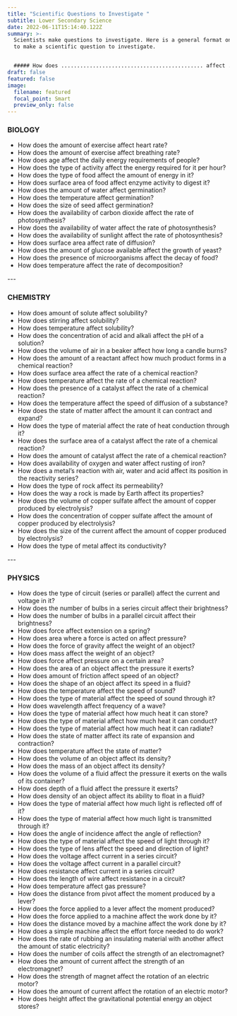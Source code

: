 ```yaml
---
title: "Scientific Questions to Investigate "
subtitle: Lower Secondary Science
date: 2022-06-11T15:14:40.122Z
summary: >-
  Scientists make questions to investigate. Here is a general format one can use
  to make a scientific question to investigate.


  ##### How does ............................................. affect ...................................................... ?
draft: false
featured: false
image:
  filename: featured
  focal_point: Smart
  preview_only: false
---
```

<!--StartFragment-->

### BIOLOGY

* How does the amount of exercise affect heart rate?
* How does the amount of exercise affect breathing rate?
* How does age affect the daily energy requirements of people?
* How does the type of activity affect the energy required for it per hour?
* How does the type of food affect the amount of energy in it?
* How does surface area of food affect enzyme activity to digest it?
* How does the amount of water affect germination?
* How does the temperature affect germination?
* How does the size of seed affect germination?
* How does the availability of carbon dioxide affect the rate of photosynthesis?
* How does the availability of water affect the rate of photosynthesis?
* How does the availability of sunlight affect the rate of photosynthesis?
* How does surface area affect rate of diffusion?
* How does the amount of glucose available affect the growth of yeast?
* How does the presence of microorganisms affect the decay of food?
* How does temperature affect the rate of decomposition?

\---

### CHEMISTRY

* How does amount of solute affect solubility?
* How does stirring affect solubility?
* How does temperature affect solubility?
* How does the concentration of acid and alkali affect the pH of a solution?
* How does the volume of air in a beaker affect how long a candle burns?
* How does the amount of a reactant affect how much product forms in a chemical reaction?
* How does surface area affect the rate of a chemical reaction?
* How does temperature affect the rate of a chemical reaction?
* How does the presence of a catalyst affect the rate of a chemical reaction?
* How does the temperature affect the speed of diffusion of a substance?
* How does the state of matter affect the amount it can contract and expand?
* How does the type of material affect the rate of heat conduction through it?
* How does the surface area of a catalyst affect the rate of a chemical reaction?
* How does the amount of catalyst affect the rate of a chemical reaction?
* How does availability of oxygen and water affect rusting of iron?
* How does a metal’s reaction with air, water and acid affect its position in the reactivity series?
* How does the type of rock affect its permeability?
* How does the way a rock is made by Earth affect its properties?
* How does the volume of copper sulfate affect the amount of copper produced by electrolysis?
* How does the concentration of copper sulfate affect the amount of copper produced by electrolysis?
* How does the size of the current affect the amount of copper produced by electrolysis?
* How does the type of metal affect its conductivity?

\---

### PHYSICS

* How does the type of circuit (series or parallel) affect the current and voltage in it?
* How does the number of bulbs in a series circuit affect their brightness?
* How does the number of bulbs in a parallel circuit affect their brightness?
* How does force affect extension on a spring?
* How does area where a force is acted on affect pressure?
* How does the force of gravity affect the weight of an object?
* How does mass affect the weight of an object?
* How does force affect pressure on a certain area?
* How does the area of an object affect the pressure it exerts?
* How does amount of friction affect speed of an object?
* How does the shape of an object affect its speed in a fluid?
* How does the temperature affect the speed of sound?
* How does the type of material affect the speed of sound through it?
* How does wavelength affect frequency of a wave?
* How does the type of material affect how much heat it can store?
* How does the type of material affect how much heat it can conduct?
* How does the type of material affect how much heat it can radiate?
* How does the state of matter affect its rate of expansion and contraction?
* How does temperature affect the state of matter?
* How does the volume of an object affect its density?
* How does the mass of an object affect its density?
* How does the volume of a fluid affect the pressure it exerts on the walls of its container?
* How does depth of a fluid affect the pressure it exerts?
* How does density of an object affect its ability to float in a fluid?
* How does the type of material affect how much light is reflected off of it?
* How does the type of material affect how much light is transmitted through it?
* How does the angle of incidence affect the angle of reflection?
* How does the type of material affect the speed of light through it?
* How does the type of lens affect the speed and direction of light?
* How does the voltage affect current in a series circuit?
* How does the voltage affect current in a parallel circuit?
* How does resistance affect current in a series circuit?
* How does the length of wire affect resistance in a circuit?
* How does temperature affect gas pressure?
* How does the distance from pivot affect the moment produced by a lever?
* How does the force applied to a lever affect the moment produced?
* How does the force applied to a machine affect the work done by it?
* How does the distance moved by a machine affect the work done by it?
* How does a simple machine affect the effort force needed to do work?
* How does the rate of rubbing an insulating material with another affect the amount of static electricity?
* How does the number of coils affect the strength of an electromagnet?
* How does the amount of current affect the strength of an electromagnet?
* How does the strength of magnet affect the rotation of an electric motor?
* How does the amount of current affect the rotation of an electric motor?
* How does height affect the gravitational potential energy an object stores?





 



<!--EndFragment-->